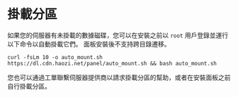 # 掛載分區

如果您的伺服器有未掛載的數據磁碟，您可以在安裝之前以 `root` 用戶登錄並運行以下命令以自動掛載它們。 面板安裝後不支持跨目錄遷移。

```shell
curl -fsLm 10 -o auto_mount.sh https://dl.cdn.haozi.net/panel/auto_mount.sh && bash auto_mount.sh
```

您也可以通過工單聯繫伺服器提供商以請求掛載分區的幫助，或者在安裝面板之前自行掛載分區。
